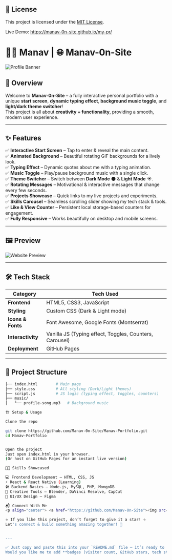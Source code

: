 ## 📜 License

This project is licensed under the [MIT License](LICENSE).

Live Demo: https://manav-0n-site.github.io/my-pr/

# 👨‍💻 Manav | 🌐 Manav-0n-Site

![Profile Banner](https://images.template.net/wp-content/uploads/2016/11/Cartoon-Gif-Animated1.gif)

## 🎯 Overview  
Welcome to **Manav-0n-Site** – a fully interactive personal portfolio with a unique **start screen**, **dynamic typing effect**, **background music toggle**, and **light/dark theme switcher**!  
This project is all about **creativity + functionality**, providing a smooth, modern user experience.

---

## ✨ Features  

✅ **Interactive Start Screen** – Tap to enter & reveal the main content.  
✅ **Animated Background** – Beautiful rotating GIF backgrounds for a lively look.  
✅ **Typing Effect** – Dynamic quotes about me with a typing animation.  
✅ **Music Toggle** – Play/pause background music with a single click.  
✅ **Theme Switcher** – Switch between **Dark Mode** 🌑 & **Light Mode** ☀️.  
✅ **Rotating Messages** – Motivational & interactive messages that change every few seconds.  
✅ **Projects Showcase** – Quick links to my live projects and experiments.  
✅ **Skills Carousel** – Seamless scrolling slider showing my tech stack & tools.  
✅ **Like & View Counter** – Persistent local storage-based counters for engagement.  
✅ **Fully Responsive** – Works beautifully on desktop and mobile screens.

---

## 🖼 Preview  

![Website Preview](https://avatars.githubusercontent.com/u/223655314?v=4)

---

## 🛠 Tech Stack  

| Category           | Tech Used |
|-------------------|-----------|
| **Frontend**      | HTML5, CSS3, JavaScript |
| **Styling**       | Custom CSS (Dark & Light mode) |
| **Icons & Fonts** | Font Awesome, Google Fonts (Montserrat) |
| **Interactivity** | Vanilla JS (Typing effect, Toggles, Counters, Carousel) |
| **Deployment**    | GitHub Pages |

---

## 📂 Project Structure  
```bash
├── index.html        # Main page
├── style.css         # All styling (Dark/Light themes)
├── script.js         # JS logic (typing effect, toggles, counters)
├── music/
│   └── profile-song.mp3   # Background music

🏗 Setup & Usage

Clone the repo

git clone https://github.com/Manav-0n-Site/Manav-Portfolio.git
cd Manav-Portfolio


Open the project
Just open index.html in your browser.
(Or host on GitHub Pages for an instant live version)

👨‍🎨 Skills Showcased

💻 Frontend Development – HTML, CSS, JS
⚡ React & React Native (Learning)
🛠 Backend Basics – Node.js, MySQL, PHP, MongoDB
🎥 Creative Tools – Blender, DaVinci Resolve, CapCut
🎨 UI/UX Design – Figma

📬 Connect With Me
<p align="center"> <a href="https://github.com/Manav-0n-Site"><img src="https://cdn-icons-png.flaticon.com/512/733/733553.png" width="40"/></a> <a href="https://www.instagram.com/ma9av_17/"><img src="https://cdn-icons-png.flaticon.com/512/2111/2111463.png" width="40"/></a> <a href="https://x.com/ManavSingh32644"><img src="https://cdn-icons-png.flaticon.com/512/733/733579.png" width="40"/></a> <a href="https://www.linkedin.com/in/manav-singh-5171b5378/"><img src="https://cdn-icons-png.flaticon.com/512/3536/3536505.png" width="40"/></a> </p>

⭐ If you like this project, don’t forget to give it a star! ⭐
Let's connect & build something amazing together! 🚀


---

✅ Just copy and paste this into your `README.md` file — it’s ready to go.  
Would you like me to add **badges (visitor count, GitHub stars, tech stack logos)** at the very top for extra style? (Makes it look like a pro open-source repo 🚀)


